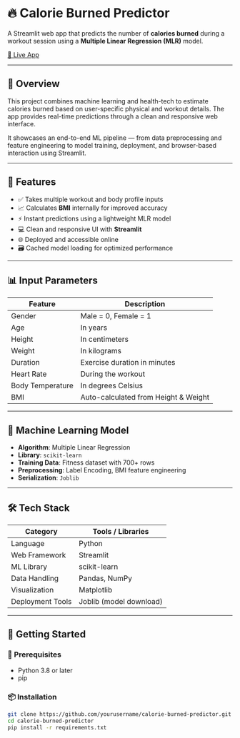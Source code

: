 # 🔥 Calorie Burned Predictor

A Streamlit web app that predicts the number of **calories burned** during a workout session using a **Multiple Linear Regression (MLR)** model.

[🔗 Live App](https://lnkd.in/dQVcW4hD) 

---

## 🧾 Overview

This project combines machine learning and health-tech to estimate calories burned based on user-specific physical and workout details. The app provides real-time predictions through a clean and responsive web interface.

It showcases an end-to-end ML pipeline — from data preprocessing and feature engineering to model training, deployment, and browser-based interaction using Streamlit.

---

## 🎯 Features

- ✅ Takes multiple workout and body profile inputs
- 📈 Calculates **BMI** internally for improved accuracy
- ⚡ Instant predictions using a lightweight MLR model
- 💻 Clean and responsive UI with **Streamlit**
- 🌐 Deployed and accessible online
- 🗃️ Cached model loading for optimized performance

---

## 📊 Input Parameters

| Feature            | Description                        |
|--------------------|------------------------------------|
| Gender             | Male = 0, Female = 1               |
| Age                | In years                           |
| Height             | In centimeters                     |
| Weight             | In kilograms                       |
| Duration           | Exercise duration in minutes       |
| Heart Rate         | During the workout                 |
| Body Temperature   | In degrees Celsius                 |
| BMI                | Auto-calculated from Height & Weight |

---

## 🧠 Machine Learning Model

- **Algorithm**: Multiple Linear Regression  
- **Library**: `scikit-learn`  
- **Training Data**: Fitness dataset with 700+ rows  
- **Preprocessing**: Label Encoding, BMI feature engineering  
- **Serialization**: `Joblib`

---

## 🛠️ Tech Stack

| Category         | Tools / Libraries                    |
|------------------|--------------------------------------|
| Language         | Python                               |
| Web Framework    | Streamlit                            |
| ML Library       | scikit-learn                         |
| Data Handling    | Pandas, NumPy                        |
| Visualization    | Matplotlib                           |
| Deployment Tools | Joblib (model download)       |

---

## 🚀 Getting Started

### 🔧 Prerequisites
- Python 3.8 or later  
- pip

### 📦 Installation
```bash
git clone https://github.com/yourusername/calorie-burned-predictor.git
cd calorie-burned-predictor
pip install -r requirements.txt
